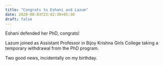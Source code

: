 ```yaml
---
title: "Congrats to Eshani and Lazum"
date: 2020-08-03T23:42:30+05:30
draft: false
---
```


Eshani defended her PhD, congrats!

Lazum joined as Assistant Professor in Bijoy Krishna Girls College
taking a temporary withdrawal from the PhD program.

Two good news, incidentally on my birthday.
